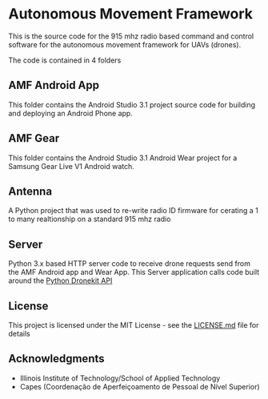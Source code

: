 # Autonomous Movement Framework

This is the source code for the 915 mhz radio based command and control software for the autonomous movement framework for UAVs (drones).  

The code is contained in 4 folders

## AMF Android App

This folder contains the Android Studio 3.1 project source code for building and deploying an Android Phone app.

## AMF Gear

This folder contains the Android Studio 3.1 Android Wear project for a Samsung Gear Live V1 Android watch.

## Antenna

A Python project that was used to re-write radio ID firmware for cerating a 1 to many realtionship on a standard 915 mhz radio

## Server

 Python 3.x based HTTP server code to receive drone requests send from the AMF Android app and Wear App.   This Server application calls code built around the [Python Dronekit API](http://python.dronekit.io/ "Python Dronekit API")

## License

This project is licensed under the MIT License - see the [LICENSE.md](LICENSE.md) file for details

## Acknowledgments

* Illinois Institute of Technology/School of Applied Technology
* Capes (Coordenação de Aperfeiçoamento de Pessoal de Nível Superior)
